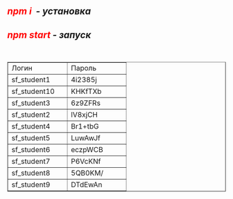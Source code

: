 <h2><em><strong><span style="color: #ff0000;">npm i</span>&nbsp;</strong> - установка</em></h2>
<h2><em><span style="color: #ff0000;">npm start</span> - запуск</em></h2>
<p>&nbsp;</p>
<table dir="ltr" border="1" cellspacing="0" cellpadding="0" data-sheets-root="1"><colgroup><col width="137" /><col width="136" /></colgroup>
<tbody>
<tr>
<td data-sheets-value="{&quot;1&quot;:2,&quot;2&quot;:&quot;Логин&quot;}">Логин</td>
<td data-sheets-value="{&quot;1&quot;:2,&quot;2&quot;:&quot;Пароль&quot;}">Пароль</td>
</tr>
<tr>
<td data-sheets-value="{&quot;1&quot;:2,&quot;2&quot;:&quot;sf_student1&quot;}">sf_student1</td>
<td data-sheets-value="{&quot;1&quot;:2,&quot;2&quot;:&quot;4i2385j&quot;}">4i2385j</td>
</tr>
<tr>
<td data-sheets-value="{&quot;1&quot;:2,&quot;2&quot;:&quot;sf_student10&quot;}">sf_student10</td>
<td data-sheets-value="{&quot;1&quot;:2,&quot;2&quot;:&quot;KHKfTXb&quot;}">KHKfTXb</td>
</tr>
<tr>
<td data-sheets-value="{&quot;1&quot;:2,&quot;2&quot;:&quot;sf_student3&quot;}">sf_student3</td>
<td data-sheets-value="{&quot;1&quot;:2,&quot;2&quot;:&quot;6z9ZFRs&quot;}">6z9ZFRs</td>
</tr>
<tr>
<td data-sheets-value="{&quot;1&quot;:2,&quot;2&quot;:&quot;sf_student2&quot;}">sf_student2</td>
<td data-sheets-value="{&quot;1&quot;:2,&quot;2&quot;:&quot;lV8xjCH&quot;}">lV8xjCH</td>
</tr>
<tr>
<td data-sheets-value="{&quot;1&quot;:2,&quot;2&quot;:&quot;sf_student4&quot;}">sf_student4</td>
<td data-sheets-value="{&quot;1&quot;:2,&quot;2&quot;:&quot;Br1+tbG&quot;}">Br1+tbG</td>
</tr>
<tr>
<td data-sheets-value="{&quot;1&quot;:2,&quot;2&quot;:&quot;sf_student5&quot;}">sf_student5</td>
<td data-sheets-value="{&quot;1&quot;:2,&quot;2&quot;:&quot;LuwAwJf&quot;}">LuwAwJf</td>
</tr>
<tr>
<td data-sheets-value="{&quot;1&quot;:2,&quot;2&quot;:&quot;sf_student6&quot;}">sf_student6</td>
<td data-sheets-value="{&quot;1&quot;:2,&quot;2&quot;:&quot;eczpWCB&quot;}">eczpWCB</td>
</tr>
<tr>
<td data-sheets-value="{&quot;1&quot;:2,&quot;2&quot;:&quot;sf_student7&quot;}">sf_student7</td>
<td data-sheets-value="{&quot;1&quot;:2,&quot;2&quot;:&quot;P6VcKNf&quot;}">P6VcKNf</td>
</tr>
<tr>
<td data-sheets-value="{&quot;1&quot;:2,&quot;2&quot;:&quot;sf_student8&quot;}">sf_student8</td>
<td data-sheets-value="{&quot;1&quot;:2,&quot;2&quot;:&quot;5QB0KM/&quot;}">5QB0KM/</td>
</tr>
<tr>
<td data-sheets-value="{&quot;1&quot;:2,&quot;2&quot;:&quot;sf_student9&quot;}">sf_student9</td>
<td data-sheets-value="{&quot;1&quot;:2,&quot;2&quot;:&quot;DTdEwAn&quot;}">DTdEwAn</td>
</tr>
</tbody>
</table>